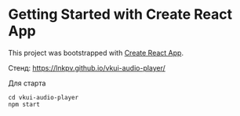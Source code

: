 # Getting Started with Create React App

This project was bootstrapped with [Create React App](https://github.com/facebook/create-react-app).

Стенд:
https://lnkpv.github.io/vkui-audio-player/

Для старта
```
cd vkui-audio-player
npm start
```
